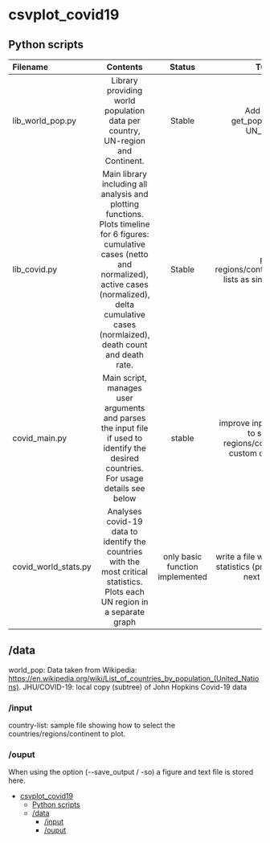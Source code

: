 # csvplot_covid19

## Python scripts

| Filename | Contents | Status | TODO |
| :------- | :------: | :----: | :---: |
| lib_world_pop.py | Library providing world population data per country, UN-region and Continent. | Stable  | Add feature get_pop(continent, UN_region) |
| lib_covid.py | Main library including all analysis and plotting functions. Plots timeline for 6 figures: cumulative cases (netto and normalized), active cases (normalized), delta cumulative cases (normlaized), death count and death rate. | Stable  | plot regions/continent/country-lists as single sum data |
| covid_main.py | Main script, manages user arguments and parses the input file if used to identify the desired countries. For usage details see below | stable | improve input file parsing to support regions/continents and custom country lists |
| covid_world_stats.py | Analyses covid-19 data to identify the countries with the most critical statistics. Plots each UN region in a separate graph  | only basic function implemented | write a file with the country statistics (prepare input for next script?) |

## /data
world_pop: Data taken from Wikipedia: https://en.wikipedia.org/wiki/List_of_countries_by_population_(United_Nations).
JHU/COVID-19: local copy (subtree) of John Hopkins Covid-19 data

### /input
country-list: sample file showing how to select the countries/regions/continent to plot.

### /ouput
When using the option (--save_output / -so) a figure and text file is stored here.

- [csvplot_covid19](#csvplot_covid19)
  - [Python scripts](#python-scripts)
  - [/data](#data)
    - [/input](#input)
    - [/ouput](#ouput)